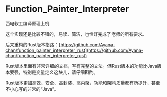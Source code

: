 # Function_Painter_Interpreter
西电软工编译原理上机

这个实现还是比较不错的，易读、简洁，也恰好完成了老师的所有要求。

后来重构的Rust版本指路：[https://github.com/Ayana-chan/function_painter_interpreter_rust](https://github.com/Ayana-chan/function_painter_interpreter_rust)

Rust版本里面有非常详细的文档，写有完整的文法。但Rust版本的功能比Java版本要强，特别是变量定义这块儿，请仔细斟酌。

Rust版本更加高效、安全、高封装、高内聚，功能和架构质量都有所提升，甚至不小心写的非常的“Java”。
